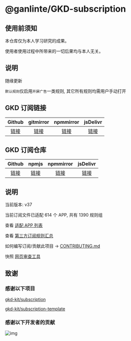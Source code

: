 # @ganlinte/GKD-subscription

## 使用前须知

本仓库仅为本人学习研究的成果。

使用者使用过程中所带来的一切后果均与本人无关。

## 说明

随缘更新

`默认规则`仅启用`开屏广告`一类规则, 其它所有规则均需用户手动打开

## GKD 订阅链接

|                                             Github                                             |                                       gitmirror                                        |                                              npmmirror                                               |                                           jsDelivr                                           |
| :--------------------------------------------------------------------------------------------: | :------------------------------------------------------------------------------------: | :--------------------------------------------------------------------------------------------------: | :------------------------------------------------------------------------------------------: |
| [链接](https://raw.githubusercontent.com/ganlinte/GKD-subscription/main/dist/ganlin_gkd.json5) | [链接](https://raw.gitmirror.com/ganlinte/GKD-subscription/main/dist/ganlin_gkd.json5) | [链接](https://registry.npmmirror.com/@ganlinte/gkd-subscription/latest/files/dist/ganlin_gkd.json5) | [链接](https://cdn.jsdelivr.net/npm/@ganlinte/gkd-subscription@latest/dist/ganlin_gkd.json5) |

## GKD 订阅仓库

|                        Github                        |                              npmjs                               |                            npmmirror                             |                                jsDelivr                                 |
| :--------------------------------------------------: | :--------------------------------------------------------------: | :--------------------------------------------------------------: | :---------------------------------------------------------------------: |
| [链接](https://github.com/ganlinte/GKD-subscription) | [链接](https://www.npmjs.com/package/@ganlinte/gkd-subscription) | [链接](https://npmmirror.com/package/@ganlinte/gkd-subscription) | [链接](https://www.jsdelivr.com/package/npm/@ganlinte/gkd-subscription) |

## 说明

当前版本: v37

当前订阅文件已适配 614 个 APP, 共有 1390 规则组

查看 [适配 APP 列表](./dist/README.md)

查看 [第三方订阅规则汇总](https://github.com/Adpro-Team/GKD_THS_List)

如何编写订阅/贡献此项目 -> [CONTRIBUTING.md](./CONTRIBUTING.md)

快照 [网页审查工具](https://i.gkd.li/)

## 致谢

### 感谢以下项目

[gkd-kit/subscription](https://github.com/gkd-kit/subscription)

[gkd-kit/subscription-template](https://github.com/gkd-kit/subscription-template)

### 感谢以下开发者的贡献

![img](https://contrib.rocks/image?repo=ganlinte/GKD-subscription&_v=37)
